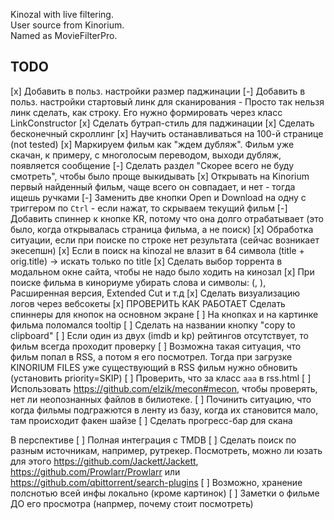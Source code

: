 Kinozal with live filtering.  
User source from Kinorium.  
Named as MovieFilterPro.

TODO
---------

[x] Добавить в польз. настройки размер паджинации
[-] Добавить в польз. настройки стартовый линк для сканирования
    - Просто так нельзя линк сделать, как строку. Его нужно формировать через класс LinkConstructor
[x] Сделать бутрап-стиль для паджинации 
[x] Сделать бесконечный скроллинг
[x] Научить останавливаться на 100-й странице (not tested)
[x] Маркируем фильм как "ждем дубляж". Фильм уже скачан, к примеру, с многолосым переводом, выходи дубляж, появляется сообщение
[-] Cделать раздел "Скорее всего не буду смотреть", чтобы было проще выкидывать
[x] Открывать на Kinorium первый найденный фильм, чаще всего он совпадает, и нет - тогда ищешь ручками
[-] Заменить две кнопки Open и Download на одну с триггером по `Ctrl` - если нажат, то скрываем текущий фильм
[-] Добавить спиннер к кнопке KR, потому что она долго отрабатывает (это было, когда открывалась страница фильма, а не поиск)
[x] Обработка ситуации, если при поиске по строке нет результата (сейчас возникает экесепшн)
[x] Если в поиск на kinozal не влазит в 64 символа (title + orig.title) -> искать только по title
[x] Сделать выбор торрента в модальном окне сайта, чтобы не надо было ходить на кинозал
[x] При поиске фильма в кинориуме убирать слова и символы: (, ), Расширенная версия, Extended Cut и т.д
[x] Сделать визуализацию логов через вебсокеты
[x] ПРОВЕРИТЬ КАК РАБОТАЕТ Сделать спиннеры для кнопок на основном экране
[ ] На кнопках и на картинке фильма поломался tooltip
[ ] Сделать на названии кнопку "copy to clipboard"
[ ] Если один из двух (imdb и kp) рейтингов отсутствует, то фильм всегда проходит проверку
[ ] Возможна такая ситуация, что фильм попал в RSS, а потом я его посмотрел. Тогда при загрузке KINORIUM FILES уже существующий в RSS фильм нужно обновить (установить priority=SKIP)
[ ] Проверить, что за класс `aaa` в rss.html
[ ] Использовать https://github.com/elzik/mecon#mecon, чтобы проверять, нет ли неопознанных файлов в билиотеке.
[ ] Починить ситуацию, что когда фильмы подгражются в ленту из базу, когда их становится мало, там происходит факен шайзе
[ ] Сделать прогресс-бар для скана

В перспективе
[ ] Полная интеграция с TMDB
[ ] Сделать поиск по разным источникам, например, рутрекер. Посмотреть, можно ли юзать для этого https://github.com/Jackett/Jackett, https://github.com/Prowlarr/Prowlarr или https://github.com/qbittorrent/search-plugins
[ ] Возможно, хранение полснотью всей инфы локально (кроме картинок)
[ ] Заметки о фильме ДО его просмотра (напрмер, почему стоит посмотреть)
